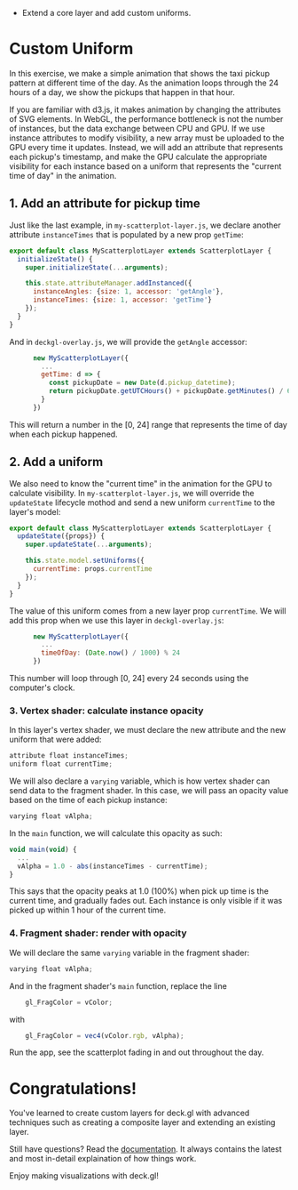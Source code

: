<!-- INJECT:"CustomUniform" heading -->

<ul class='insert learning-objectives'>
<li>Extend a core layer and add custom uniforms.</li>
</ul>

# Custom Uniform

In this exercise, we make a simple animation that shows the taxi pickup pattern at different time of the day. As the animation loops through the 24 hours of a day, we show the pickups that happen in that hour.

If you are familiar with d3.js, it makes animation by changing the attributes of SVG elements. In WebGL, the performance bottleneck is not the number of instances, but the data exchange between CPU and GPU. If we use instance attributes to modify visibility, a new array must be uploaded to the GPU every time it updates. Instead, we will add an attribute that represents each pickup's timestamp, and make the GPU calculate the appropriate visibility for each instance based on a uniform that represents the "current time of day" in the animation.

## 1. Add an attribute for pickup time

Just like the last example, in `my-scatterplot-layer.js`, we declare another attribute `instanceTimes` that is populated by a new prop `getTime`:
```js
export default class MyScatterplotLayer extends ScatterplotLayer {
  initializeState() {
    super.initializeState(...arguments);

    this.state.attributeManager.addInstanced({
      instanceAngles: {size: 1, accessor: 'getAngle'},
      instanceTimes: {size: 1, accessor: 'getTime'}
    });
  }
}
```

And in `deckgl-overlay.js`, we will provide the `getAngle` accessor:
```js
      new MyScatterplotLayer({
        ...
        getTime: d => {
          const pickupDate = new Date(d.pickup_datetime);
          return pickupDate.getUTCHours() + pickupDate.getMinutes() / 60;
        }
      })
```
This will return a number in the [0, 24] range that represents the time of day when each pickup happened.

## 2. Add a uniform

We also need to know the "current time" in the animation for the GPU to calculate visibility. In `my-scatterplot-layer.js`, we will override the `updateState` lifecycle mothod and send a new uniform `currentTime` to the layer's model:

```js
export default class MyScatterplotLayer extends ScatterplotLayer {
  updateState({props}) {
    super.updateState(...arguments);

    this.state.model.setUniforms({
      currentTime: props.currentTime
    });
  }
}
```

The value of this uniform comes from a new layer prop `currentTime`. We will add this prop when we use this layer in `deckgl-overlay.js`:
```js
      new MyScatterplotLayer({
        ...
        timeOfDay: (Date.now() / 1000) % 24
      })
```
This number will loop through [0, 24] every 24 seconds using the computer's clock.

### 3. Vertex shader: calculate instance opacity

In this layer's vertex shader, we must declare the new attribute and the new uniform that were added:
```js
attribute float instanceTimes;
uniform float currentTime;
```

We will also declare a `varying` variable, which is how vertex shader can send data to the fragment shader. In this case, we will pass an opacity value based on the time of each pickup instance:
```js
varying float vAlpha;
```

In the `main` function, we will calculate this opacity as such:
```js
void main(void) {
  ...
  vAlpha = 1.0 - abs(instanceTimes - currentTime);
}
```
This says that the opacity peaks at 1.0 (100%) when pick up time is the current time, and gradually fades out. Each instance is only visible if it was picked up within 1 hour of the current time.

### 4. Fragment shader: render with opacity

We will declare the same `varying` variable in the fragment shader:
```js
varying float vAlpha;
```

And in the fragment shader's `main` function, replace the line
```js
    gl_FragColor = vColor;
```
with
```js
    gl_FragColor = vec4(vColor.rgb, vAlpha);
```

Run the app, see the scatterplot fading in and out throughout the day.

# Congratulations!

You've learned to create custom layers for deck.gl with advanced techniques such as creating a composite layer and extending an existing layer.

Still have questions? Read the [documentation](https://uber.github.io/deck.gl/#/documentation/custom-layers/writing-your-own-layer). It always contains the latest and most in-detail explaination of how things work.

Enjoy making visualizations with deck.gl!
